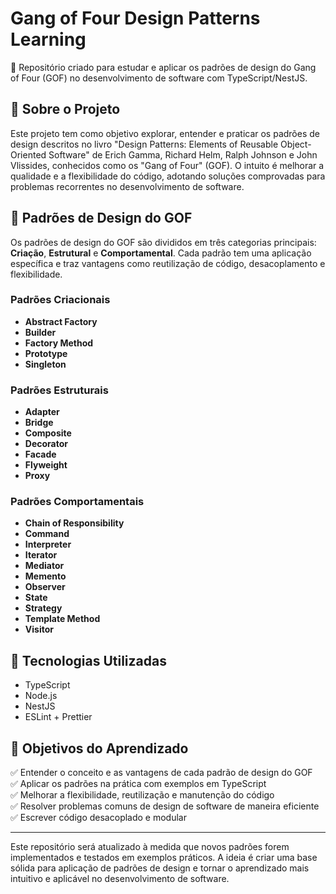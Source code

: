 # Gang of Four Design Patterns Learning

📌 Repositório criado para estudar e aplicar os padrões de design do Gang of Four (GOF) no desenvolvimento de software com TypeScript/NestJS.

## 🚀 Sobre o Projeto

Este projeto tem como objetivo explorar, entender e praticar os padrões de design descritos no livro "Design Patterns: Elements of Reusable Object-Oriented Software" de Erich Gamma, Richard Helm, Ralph Johnson e John Vlissides, conhecidos como os "Gang of Four" (GOF). O intuito é melhorar a qualidade e a flexibilidade do código, adotando soluções comprovadas para problemas recorrentes no desenvolvimento de software.

## 📜 Padrões de Design do GOF

Os padrões de design do GOF são divididos em três categorias principais: **Criação**, **Estrutural** e **Comportamental**. Cada padrão tem uma aplicação específica e traz vantagens como reutilização de código, desacoplamento e flexibilidade.

### Padrões Criacionais

- **Abstract Factory**
- **Builder**
- **Factory Method**
- **Prototype**
- **Singleton**

### Padrões Estruturais

- **Adapter**
- **Bridge**
- **Composite**
- **Decorator**
- **Facade**
- **Flyweight**
- **Proxy**

### Padrões Comportamentais

- **Chain of Responsibility**
- **Command**
- **Interpreter**
- **Iterator**
- **Mediator**
- **Memento**
- **Observer**
- **State**
- **Strategy**
- **Template Method**
- **Visitor**

## 🔧 Tecnologias Utilizadas

- TypeScript
- Node.js
- NestJS
- ESLint + Prettier

## 🎯 Objetivos do Aprendizado

✅ Entender o conceito e as vantagens de cada padrão de design do GOF  
✅ Aplicar os padrões na prática com exemplos em TypeScript  
✅ Melhorar a flexibilidade, reutilização e manutenção do código  
✅ Resolver problemas comuns de design de software de maneira eficiente  
✅ Escrever código desacoplado e modular

---

Este repositório será atualizado à medida que novos padrões forem implementados e testados em exemplos práticos. A ideia é criar uma base sólida para aplicação de padrões de design e tornar o aprendizado mais intuitivo e aplicável no desenvolvimento de software.